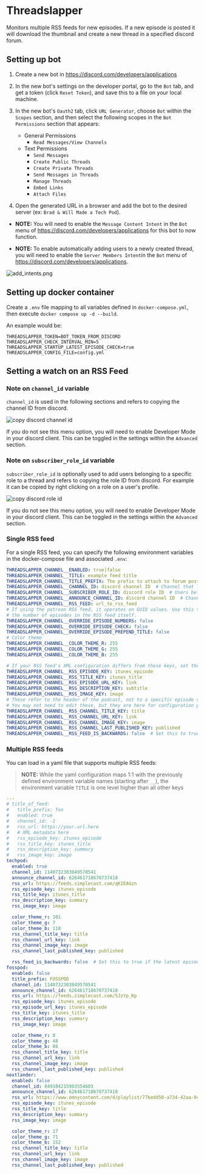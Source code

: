 # Threadslapper

Monitors multiple RSS feeds for new episodes. If a new episode is posted it will download the thumbnail and create a new thread in a specified discord forum.

## Setting up bot

1. Create a new bot in <https://discord.com/developers/applications>
2. In the new bot's settings on the developer portal, go to the `Bot` tab, and get a token (click `Reset Token`), and save this to a file on your local machine.

3. In the new bot's `Oauth2` tab, click `URL Generator`, choose `Bot` within the `Scopes` section, and then select the following scopes in the `Bot Permissions` section that appears:
    - General Permissions
      - `Read Messages/View Channels`
    - Text Permissions
      - `Send Messages`
      - `Create Public Threads`
      - `Create Private Threads`
      - `Send Messages in Threads`
      - `Manage Threads`
      - `Embed Links`
      - `Attach Files`

4. Open the generated URL in a browser and add the bot to the desired server (ex: `Brad & Will Made a Tech Pod`).

- **NOTE:** You will need to enable the `Message Content Intent` in the `Bot` menu of <https://discord.com/developers/applications> for this bot to now function.

- **NOTE:** To enable automatically adding users to a newly created thread, you will need to enable the `Server Members Intent`in the `Bot` menu of <https://discord.com/developers/applications>.

 ![add_intents.png](img/add_intents.png)

## Setting up docker container

Create a `.env` file mapping to all variables defined in `docker-compose.yml`, then execute `docker compose up -d --build`.

An example would be:

```properties
THREADSLAPPER_TOKEN=BOT_TOKEN_FROM_DISCORD
THREADSLAPPER_CHECK_INTERVAL_MIN=5
THREADSLAPPER_STARTUP_LATEST_EPISODE_CHECK=true
THREADSLAPPER_CONFIG_FILE=config.yml
```

## Setting a watch on an RSS Feed

### Note on `channel_id` variable

`channel_id` is used in the following sections and refers to copying the channel ID from discord.

![copy discord channel id](img/copy_channel_id.png)

If you do not see this menu option, you will need to enable Developer Mode in your discord client. This can be toggled in the settings within the `Advanced` section.

### Note on `subscriber_role_id` variable

`subscriber_role_id` is optionally used to add users belonging to a specific role to a thread and refers to copying the role ID from discord. For example it can be copied by right clicking on a role on a user's profile.

![copy discord role id](img/copy_role_id.png)

If you do not see this menu option, you will need to enable Developer Mode in your discord client. This can be toggled in the settings within the `Advanced` section.

### Single RSS feed

For a single RSS feed, you can specify the following environment variables in the docker-compose file and associated `.env`:

```yaml
THREADSLAPPER_CHANNEL__ENABLED: true|false
THREADSLAPPER_CHANNEL__TITLE: example feed title
THREADSLAPPER_CHANNEL__TITLE_PREFIX: The prefix to attach to forum posts
THREADSLAPPER_CHANNEL__CHANNEL_ID: discord channel ID  # Channel that Threadslapper will spawn a new thread.
THREADSLAPPER_CHANNEL__SUBSCRIBER_ROLE_ID: discord role ID  # Users belonging to this role will be automatically added to the thread.
THREADSLAPPER_CHANNEL__ANNOUNCE_CHANNEL_ID: discord channel ID  # Channel that Threadslapper will announce a new podcast episode.
THREADSLAPPER_CHANNEL__RSS_FEED: url_to_rss_feed
# If using the patreon RSS feed, it operates on GUID values. Use this to reference
# the number of episodes in the RSS feed itself.
THREADSLAPPER_CHANNEL__OVERRIDE_EPISODE_NUMBERS: false
THREADSLAPPER_CHANNEL__OVERRIDE_EPISODE_CHECK: false
THREADSLAPPER_CHANNEL__OVERRIDE_EPISODE_PREPEND_TITLE: false
# Color theme
THREADSLAPPER_CHANNEL__COLOR_THEME_R: 255
THREADSLAPPER_CHANNEL__COLOR_THEME_G: 255
THREADSLAPPER_CHANNEL__COLOR_THEME_B: 255

# If your RSS feed's XML configuration differs from these keys, set them.
THREADSLAPPER_CHANNEL__RSS_EPISODE_KEY: itunes_episode
THREADSLAPPER_CHANNEL__RSS_TITLE_KEY: itunes_title
THREADSLAPPER_CHANNEL__RSS_EPISODE_URL_KEY: link
THREADSLAPPER_CHANNEL__RSS_DESCRIPTION_KEY: subtitle
THREADSLAPPER_CHANNEL__RSS_IMAGE_KEY: image
# These refer to the header of the podcast, not to a specific episode version.
# You may not need to edit these, but they are here for configuration purposes.
THREADSLAPPER_CHANNEL__RSS_CHANNEL_TITLE_KEY: title
THREADSLAPPER_CHANNEL__RSS_CHANNEL_URL_KEY: link
THREADSLAPPER_CHANNEL__RSS_CHANNEL_IMAGE_KEY: image
THREADSLAPPER_CHANNEL__RSS_CHANNEL_LAST_PUBLISHED_KEY: published
THREADSLAPPER_CHANNEL__RSS_FEED_IS_BACKWARDS: false  # Set this to true if the latest episode gets appended to the end of the list instead of at the beginning of the list.
```

### Multiple RSS feeds

You can load in a yaml file that supports multiple RSS feeds:

> **NOTE:** While the yaml configuration maps 1:1 with the previously defined environment variable names (starting after `__`), the environment variable `TITLE` is one level higher than all other keys

```yaml
---
# title_of_feed:
#   title_prefix: foo
#   enabled: true
#   channel_id: -1
#   rss_url: https://your.url.here
#   # XML metadata here
#   rss_episode_key: itunes_episode
#   rss_title_key: itunes_title
#   rss_description_key: summary
#   rss_image_key: image
techpod:
  enabled: true
  channel_id: 1140732303849570541
  announce_channel_id: 626461718670737418
  rss_url: https://feeds.simplecast.com/qKIEAGzn
  rss_episode_key: itunes_episode
  rss_title_key: itunes_title
  rss_description_key: summary
  rss_image_key: image

  color_theme_r: 101
  color_theme_g: 7
  color_theme_b: 118
  rss_channel_title_key: title
  rss_channel_url_key: link
  rss_channel_image_key: image
  rss_channel_last_published_key: published

  rss_feed_is_backwards: false  # Set this to true if the latest episode gets appended to the end of the list instead of at the beginning of the list.
fosspod:
  enabled: false
  title_prefix: FOSSPOD
  channel_id: 1140732303849570541
  announce_channel_id: 626461718670737418
  rss_url: https://feeds.simplecast.com/5JzYp_Kp
  rss_episode_key: itunes_episode
  rss_episode_url_key: itunes_episode
  rss_title_key: itunes_title
  rss_description_key: summary
  rss_image_key: image

  color_theme_r: 0
  color_theme_g: 48
  color_theme_b: 86
  rss_channel_title_key: title
  rss_channel_url_key: link
  rss_channel_image_key: image
  rss_channel_last_published_key: published
nextlander:
  enabled: false
  channel_id: 849384215983554603
  announce_channel_id: 626461718670737418
  rss_url: https://www.omnycontent.com/d/playlist/77bedd50-a734-42aa-9c08-ad86013ca0f9/2b6eadde-60d3-45b4-aac8-ae04014687dd/6554b463-2d55-4d17-a6c1-ae04014687f0/podcast.rss
  rss_episode_key: itunes_episode
  rss_title_key: title
  rss_description_key: summary
  rss_image_key: image

  color_theme_r: 17
  color_theme_g: 71
  color_theme_b: 152
  rss_channel_title_key: title
  rss_channel_url_key: link
  rss_channel_image_key: image
  rss_channel_last_published_key: published
```
